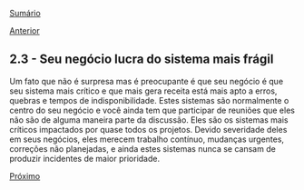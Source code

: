 [Sumário](https://github.com/lucasfantacuci/DevOpsRevelado/blob/master/README.md)


[Anterior](https://github.com/lucasfantacuci/DevOpsRevelado/blob/master/CHAPTER02/2-2-NOWYOUAREINTECHNICALDEBT.md)


## 2.3 - Seu negócio lucra do sistema mais frágil


Um fato que não é surpresa mas é preocupante é que seu negócio é que seu sistema mais crítico e que mais gera receita está mais apto a erros, quebras e tempos de indisponibilidade. Estes sistemas são normalmente o centro do seu negócio e você ainda tem que participar de reuniões que eles não são de alguma maneira parte da discussão. Eles são os sistemas mais críticos impactados por quase todos os projetos. Devido severidade deles em seus negócios, eles merecem trabalho contínuo, mudanças urgentes, correções não planejadas, e ainda estes sistemas nunca se cansam de produzir incidentes de maior prioridade.

[Próximo](https://github.com/lucasfantacuci/DevOpsRevelado/blob/master/CHAPTER02/2-4-YOUPROMISSEBIGGERIFYOUBREAKONE.md)
